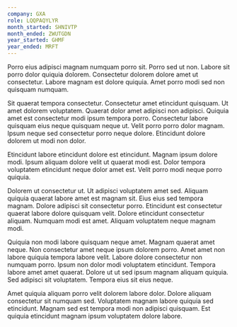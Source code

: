 ```yaml
---
company: GXA
role: LQQPAQYLYR
month_started: SHNIVTP
month_ended: ZWUTGDN
year_started: GHMF
year_ended: MRFT
---
```


Porro eius adipisci magnam numquam porro sit. Porro sed ut non. Labore sit porro dolor quiquia dolorem. Consectetur dolorem dolore amet ut consectetur. Labore magnam est dolore quiquia. Amet porro modi sed non quisquam numquam.

Sit quaerat tempora consectetur. Consectetur amet etincidunt quisquam. Ut amet dolorem voluptatem. Quaerat dolor amet adipisci non adipisci. Quiquia amet est consectetur modi ipsum tempora porro. Consectetur labore quisquam eius neque quisquam neque ut. Velit porro porro dolor magnam. Ipsum neque sed consectetur porro neque dolore. Etincidunt dolore dolorem ut modi non dolor.

Etincidunt labore etincidunt dolore est etincidunt. Magnam ipsum dolore modi. Ipsum aliquam dolore velit ut quaerat modi est. Dolor tempora voluptatem etincidunt neque dolor amet est. Velit porro modi neque porro quiquia.

Dolorem ut consectetur ut. Ut adipisci voluptatem amet sed. Aliquam quiquia quaerat labore amet est magnam sit. Eius eius sed tempora magnam. Dolore adipisci sit consectetur porro. Etincidunt est consectetur quaerat labore dolore quisquam velit. Dolore etincidunt consectetur aliquam. Numquam modi est amet. Aliquam voluptatem neque magnam modi.

Quiquia non modi labore quisquam neque amet. Magnam quaerat amet neque. Non consectetur amet neque ipsum dolorem porro. Amet amet non labore quiquia tempora labore velit. Labore dolore consectetur non numquam porro. Ipsum non dolor modi voluptatem etincidunt. Tempora labore amet amet quaerat. Dolore ut ut sed ipsum magnam aliquam quiquia. Sed adipisci sit voluptatem. Tempora eius sit eius neque.

Amet quiquia aliquam porro velit dolorem labore dolor. Dolore aliquam consectetur sit numquam sed. Voluptatem magnam labore quiquia sed etincidunt. Magnam sed est tempora modi non adipisci quisquam. Est quiquia etincidunt magnam ipsum voluptatem dolore labore.
    
